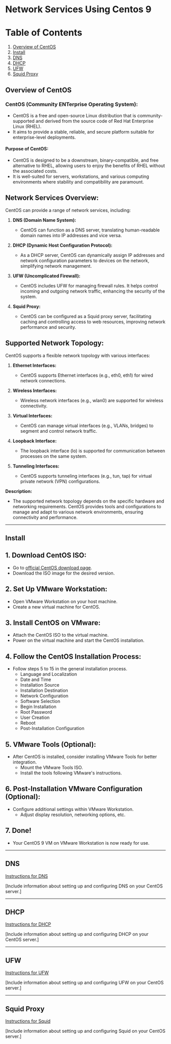 # Network Services Using Centos 9
# Table of Contents
1. [Overview of CentOS](#Overview)
2. [Install](#install)
3. [DNS](#dns)
4. [DHCP](#dhcp)
5. [UFW](#ufw)
6. [Squid Proxy](#squid-proxy)
## Overview of CentOS <a name="Overview"></a>

### CentOS (Community ENTerprise Operating System):

- CentOS is a free and open-source Linux distribution that is community-supported and derived from the source code of Red Hat Enterprise Linux (RHEL).
- It aims to provide a stable, reliable, and secure platform suitable for enterprise-level deployments.

#### Purpose of CentOS:

- CentOS is designed to be a downstream, binary-compatible, and free alternative to RHEL, allowing users to enjoy the benefits of RHEL without the associated costs.
- It is well-suited for servers, workstations, and various computing environments where stability and compatibility are paramount.

## Network Services Overview:

CentOS can provide a range of network services, including:

1. **DNS (Domain Name System):**
   - CentOS can function as a DNS server, translating human-readable domain names into IP addresses and vice versa.

2. **DHCP (Dynamic Host Configuration Protocol):**
   - As a DHCP server, CentOS can dynamically assign IP addresses and network configuration parameters to devices on the network, simplifying network management.

3. **UFW (Uncomplicated Firewall):**
   - CentOS includes UFW for managing firewall rules. It helps control incoming and outgoing network traffic, enhancing the security of the system.

4. **Squid Proxy:**
   - CentOS can be configured as a Squid proxy server, facilitating caching and controlling access to web resources, improving network performance and security.

## Supported Network Topology:

CentOS supports a flexible network topology with various interfaces:

1. **Ethernet Interfaces:**
   - CentOS supports Ethernet interfaces (e.g., eth0, eth1) for wired network connections.

2. **Wireless Interfaces:**
   - Wireless network interfaces (e.g., wlan0) are supported for wireless connectivity.

3. **Virtual Interfaces:**
   - CentOS can manage virtual interfaces (e.g., VLANs, bridges) to segment and control network traffic.

4. **Loopback Interface:**
   - The loopback interface (lo) is supported for communication between processes on the same system.

5. **Tunneling Interfaces:**
   - CentOS supports tunneling interfaces (e.g., tun, tap) for virtual private network (VPN) configurations.

**Description:**
- The supported network topology depends on the specific hardware and networking requirements. CentOS provides tools and configurations to manage and adapt to various network environments, ensuring connectivity and performance.

---

## Install <a name="install"></a>

## 1. Download CentOS ISO:
- Go to [official CentOS download page](https://www.centos.org/centos-stream/).
- Download the ISO image for the desired version.

## 2. Set Up VMware Workstation:
- Open VMware Workstation on your host machine.
- Create a new virtual machine for CentOS.

## 3. Install CentOS on VMware:
- Attach the CentOS ISO to the virtual machine.
- Power on the virtual machine and start the CentOS installation.

## 4. Follow the CentOS Installation Process:
- Follow steps 5 to 15 in the general installation process.
  - Language and Localization
  - Date and Time
  - Installation Source
  - Installation Destination
  - Network Configuration
  - Software Selection
  - Begin Installation
  - Root Password
  - User Creation
  - Reboot
  - Post-Installation Configuration

## 5. VMware Tools (Optional):
- After CentOS is installed, consider installing VMware Tools for better integration.
  - Mount the VMware Tools ISO.
  - Install the tools following VMware's instructions.

## 6. Post-Installation VMware Configuration (Optional):
- Configure additional settings within VMware Workstation.
  - Adjust display resolution, networking options, etc.

## 7. Done!
- Your CentOS 9 VM on VMware Workstation is now ready for use.

---

## DNS <a name="dns"></a>

[Instructions for DNS](DNS/dns-instructions)

[Include information about setting up and configuring DNS on your CentOS server.]

---

## DHCP <a name="dhcp"></a>

[Instructions for DHCP](DHCP/dhcp-Instructions)

[Include information about setting up and configuring DHCP on your CentOS server.]

---

## UFW <a name="ufw"></a>

[Instructions for UFW](UFW/ufw-Instructions)

[Include information about setting up and configuring UFW on your CentOS server.]

---

## Squid Proxy <a name="squid-proxy"></a>

[Instructions for Squid](SQUID/Squid-Instructions)

[Include information about setting up and configuring Squid on your CentOS server.]